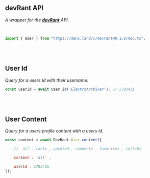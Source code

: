 
## devRant API

*A wrapper for the **[devRant]** API.*

<br>

```JavaScript
import { User } from "https://deno.land/x/devrant@0.1.0/mod.ts";
```

<br>
<br>

## User Id

*Query for a users Id with their username.*

```JavaScript
const userId = await User.id('ElectroArchiver'); // 5703431
```

<br>
<br>

## User Content

*Query for a users profile content with a users Id.*

```JavaScript
const content = await DevRant.User.content({

    //  all , rants , upvoted , comments , favorites , collabs

    content : 'all' ,

    userId : 5703431
});
```

<br>


<!----------------------------------------------------------------------------->

[devRant]: https://devrant.com/
